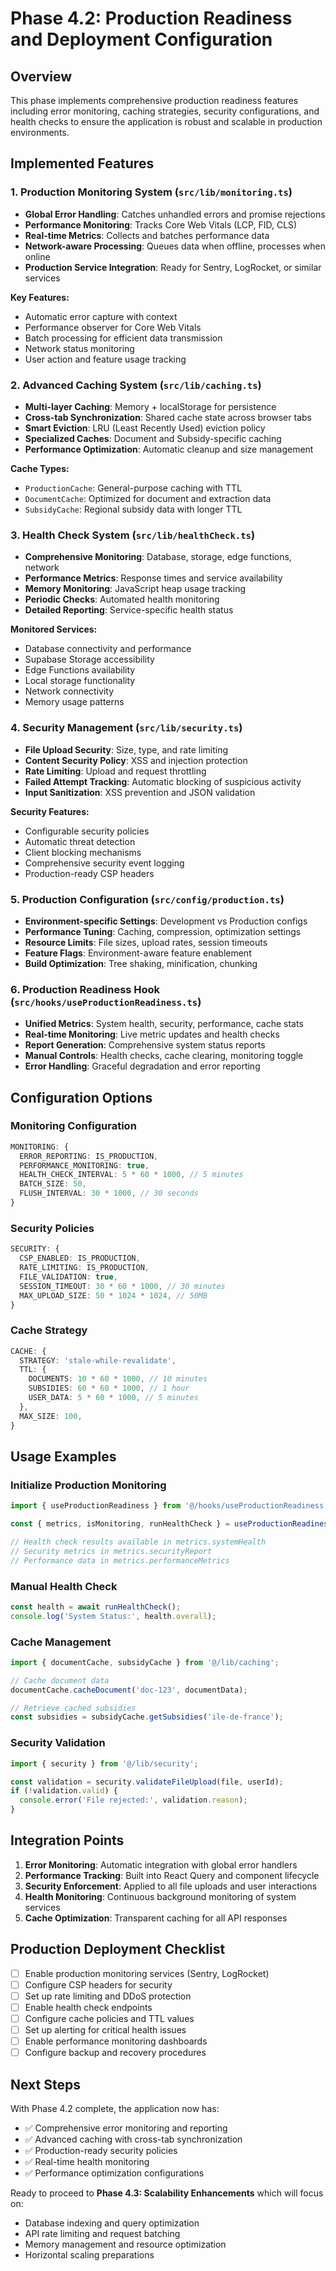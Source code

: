 # Phase 4.2: Production Readiness and Deployment Configuration

## Overview
This phase implements comprehensive production readiness features including error monitoring, caching strategies, security configurations, and health checks to ensure the application is robust and scalable in production environments.

## Implemented Features

### 1. Production Monitoring System (`src/lib/monitoring.ts`)
- **Global Error Handling**: Catches unhandled errors and promise rejections
- **Performance Monitoring**: Tracks Core Web Vitals (LCP, FID, CLS)
- **Real-time Metrics**: Collects and batches performance data
- **Network-aware Processing**: Queues data when offline, processes when online
- **Production Service Integration**: Ready for Sentry, LogRocket, or similar services

**Key Features:**
- Automatic error capture with context
- Performance observer for Core Web Vitals
- Batch processing for efficient data transmission
- Network status monitoring
- User action and feature usage tracking

### 2. Advanced Caching System (`src/lib/caching.ts`)
- **Multi-layer Caching**: Memory + localStorage for persistence
- **Cross-tab Synchronization**: Shared cache state across browser tabs
- **Smart Eviction**: LRU (Least Recently Used) eviction policy
- **Specialized Caches**: Document and Subsidy-specific caching
- **Performance Optimization**: Automatic cleanup and size management

**Cache Types:**
- `ProductionCache`: General-purpose caching with TTL
- `DocumentCache`: Optimized for document and extraction data
- `SubsidyCache`: Regional subsidy data with longer TTL

### 3. Health Check System (`src/lib/healthCheck.ts`)
- **Comprehensive Monitoring**: Database, storage, edge functions, network
- **Performance Metrics**: Response times and service availability
- **Memory Monitoring**: JavaScript heap usage tracking
- **Periodic Checks**: Automated health monitoring
- **Detailed Reporting**: Service-specific health status

**Monitored Services:**
- Database connectivity and performance
- Supabase Storage accessibility
- Edge Functions availability
- Local storage functionality
- Network connectivity
- Memory usage patterns

### 4. Security Management (`src/lib/security.ts`)
- **File Upload Security**: Size, type, and rate limiting
- **Content Security Policy**: XSS and injection protection
- **Rate Limiting**: Upload and request throttling
- **Failed Attempt Tracking**: Automatic blocking of suspicious activity
- **Input Sanitization**: XSS prevention and JSON validation

**Security Features:**
- Configurable security policies
- Automatic threat detection
- Client blocking mechanisms
- Comprehensive security event logging
- Production-ready CSP headers

### 5. Production Configuration (`src/config/production.ts`)
- **Environment-specific Settings**: Development vs Production configs
- **Performance Tuning**: Caching, compression, optimization settings
- **Resource Limits**: File sizes, upload rates, session timeouts
- **Feature Flags**: Environment-aware feature enablement
- **Build Optimization**: Tree shaking, minification, chunking

### 6. Production Readiness Hook (`src/hooks/useProductionReadiness.ts`)
- **Unified Metrics**: System health, security, performance, cache stats
- **Real-time Monitoring**: Live metric updates and health checks
- **Report Generation**: Comprehensive system status reports
- **Manual Controls**: Health checks, cache clearing, monitoring toggle
- **Error Handling**: Graceful degradation and error reporting

## Configuration Options

### Monitoring Configuration
```typescript
MONITORING: {
  ERROR_REPORTING: IS_PRODUCTION,
  PERFORMANCE_MONITORING: true,
  HEALTH_CHECK_INTERVAL: 5 * 60 * 1000, // 5 minutes
  BATCH_SIZE: 50,
  FLUSH_INTERVAL: 30 * 1000, // 30 seconds
}
```

### Security Policies
```typescript
SECURITY: {
  CSP_ENABLED: IS_PRODUCTION,
  RATE_LIMITING: IS_PRODUCTION,
  FILE_VALIDATION: true,
  SESSION_TIMEOUT: 30 * 60 * 1000, // 30 minutes
  MAX_UPLOAD_SIZE: 50 * 1024 * 1024, // 50MB
}
```

### Cache Strategy
```typescript
CACHE: {
  STRATEGY: 'stale-while-revalidate',
  TTL: {
    DOCUMENTS: 10 * 60 * 1000, // 10 minutes
    SUBSIDIES: 60 * 60 * 1000, // 1 hour
    USER_DATA: 5 * 60 * 1000, // 5 minutes
  },
  MAX_SIZE: 100,
}
```

## Usage Examples

### Initialize Production Monitoring
```typescript
import { useProductionReadiness } from '@/hooks/useProductionReadiness';

const { metrics, isMonitoring, runHealthCheck } = useProductionReadiness();

// Health check results available in metrics.systemHealth
// Security metrics in metrics.securityReport
// Performance data in metrics.performanceMetrics
```

### Manual Health Check
```typescript
const health = await runHealthCheck();
console.log('System Status:', health.overall);
```

### Cache Management
```typescript
import { documentCache, subsidyCache } from '@/lib/caching';

// Cache document data
documentCache.cacheDocument('doc-123', documentData);

// Retrieve cached subsidies
const subsidies = subsidyCache.getSubsidies('ile-de-france');
```

### Security Validation
```typescript
import { security } from '@/lib/security';

const validation = security.validateFileUpload(file, userId);
if (!validation.valid) {
  console.error('File rejected:', validation.reason);
}
```

## Integration Points

1. **Error Monitoring**: Automatic integration with global error handlers
2. **Performance Tracking**: Built into React Query and component lifecycle
3. **Security Enforcement**: Applied to all file uploads and user interactions
4. **Health Monitoring**: Continuous background monitoring of system services
5. **Cache Optimization**: Transparent caching for all API responses

## Production Deployment Checklist

- [ ] Enable production monitoring services (Sentry, LogRocket)
- [ ] Configure CSP headers for security
- [ ] Set up rate limiting and DDoS protection
- [ ] Enable health check endpoints
- [ ] Configure cache policies and TTL values
- [ ] Set up alerting for critical health issues
- [ ] Enable performance monitoring dashboards
- [ ] Configure backup and recovery procedures

## Next Steps

With Phase 4.2 complete, the application now has:
- ✅ Comprehensive error monitoring and reporting
- ✅ Advanced caching with cross-tab synchronization
- ✅ Production-ready security policies
- ✅ Real-time health monitoring
- ✅ Performance optimization configurations

Ready to proceed to **Phase 4.3: Scalability Enhancements** which will focus on:
- Database indexing and query optimization
- API rate limiting and request batching
- Memory management and resource optimization
- Horizontal scaling preparations